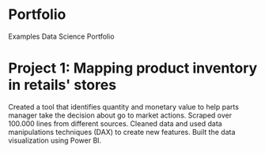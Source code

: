 # Portfolio
Examples Data Science Portfolio

# Project 1: Mapping product inventory in retails' stores
Created a tool that identifies quantity and monetary value to help parts manager take the decision about go to market actions.
Scraped over 100.000 lines from different sources.
Cleaned data and used data manipulations techniques (DAX) to create new features.
Built the data visualization using Power BI.




    
